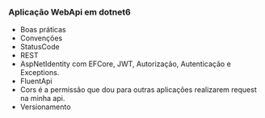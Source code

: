 ### Aplicação WebApi em dotnet6
- Boas práticas
- Convenções
- StatusCode 
- REST
- AspNetIdentity com EFCore, JWT, Autorização, Autenticação e Exceptions.
- FluentApi
- Cors é a permissão que dou para outras aplicações realizarem request na minha api.
- Versionamento

